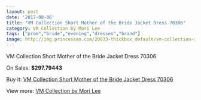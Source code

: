 ```yaml
---
layout: post
date: '2017-08-06'
title: "VM Collection Short Mother of the Bride Jacket Dress 70306"
category: VM Collection by Mori Lee
tags: ["prom","bride","evening","dresses","brand"]
image: http://img.princessan.com/20033-thickbox_default/vm-collection-short-mother-of-the-bride-jacket-dress-70306.jpg
---
```

VM Collection Short Mother of the Bride Jacket Dress 70306

On Sales: **$297.79443**
<a href="https://www.princessan.com/en/vm-collection-by-mori-lee/8955-vm-collection-short-mother-of-the-bride-jacket-dress-70306.html"><amp-img layout="responsive" width="600" height="600" src="//img.princessan.com/20033-thickbox_default/vm-collection-short-mother-of-the-bride-jacket-dress-70306.jpg" alt="VM Collection Short Mother of the Bride Jacket Dress 70306 0" /></a>
<a href="https://www.princessan.com/en/vm-collection-by-mori-lee/8955-vm-collection-short-mother-of-the-bride-jacket-dress-70306.html"><amp-img layout="responsive" width="600" height="600" src="//img.princessan.com/20035-thickbox_default/vm-collection-short-mother-of-the-bride-jacket-dress-70306.jpg" alt="VM Collection Short Mother of the Bride Jacket Dress 70306 1" /></a>
<a href="https://www.princessan.com/en/vm-collection-by-mori-lee/8955-vm-collection-short-mother-of-the-bride-jacket-dress-70306.html"><amp-img layout="responsive" width="600" height="600" src="//img.princessan.com/20034-thickbox_default/vm-collection-short-mother-of-the-bride-jacket-dress-70306.jpg" alt="VM Collection Short Mother of the Bride Jacket Dress 70306 2" /></a>

Buy it: [VM Collection Short Mother of the Bride Jacket Dress 70306](https://www.princessan.com/en/vm-collection-by-mori-lee/8955-vm-collection-short-mother-of-the-bride-jacket-dress-70306.html "VM Collection Short Mother of the Bride Jacket Dress 70306")

View more: [VM Collection by Mori Lee](https://www.princessan.com/en/73-vm-collection-by-mori-lee "VM Collection by Mori Lee")